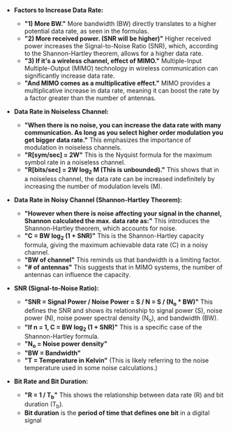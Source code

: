 - **Factors to Increase Data Rate:**
    - **"1) More BW."** More bandwidth (BW) directly translates to a higher potential data rate, as seen in the formulas.
    - **"2) More received power. (SNR will be higher)"** Higher received power increases the Signal-to-Noise Ratio (SNR), which, according to the Shannon-Hartley theorem, allows for a higher data rate.
    - **"3) If it's a wireless channel, effect of MIMO."** Multiple-Input Multiple-Output (MIMO) technology in wireless communication can significantly increase data rate.
    - **"And MIMO comes as a multiplicative effect."** MIMO provides a multiplicative increase in data rate, meaning it can boost the rate by a factor greater than the number of antennas.
    
- **Data Rate in Noiseless Channel:**
    - **"When there is no noise, you can increase the data rate with many communication. As long as you select higher order modulation you get bigger data rate."** This emphasizes the importance of modulation in noiseless channels.
    - **"R[sym/sec] = 2W"** This is the Nyquist formula for the maximum symbol rate in a noiseless channel.
    - **"R[bits/sec] = 2W log<sub>2</sub> M (This is unbounded)."** This shows that in a noiseless channel, the data rate can be increased indefinitely by increasing the number of modulation levels (M).
    
- **Data Rate in Noisy Channel (Shannon-Hartley Theorem):**
    - **"However when there is noise affecting your signal in the channel, Shannon calculated the max. data rate as:"** This introduces the Shannon-Hartley theorem, which accounts for noise.
    - **"C = BW log<sub>2</sub> (1 + SNR)"** This is the Shannon-Hartley capacity formula, giving the maximum achievable data rate (C) in a noisy channel.
    - **"BW of channel"** This reminds us that bandwidth is a limiting factor.
    - **"# of antennas"** This suggests that in MIMO systems, the number of antennas can influence the capacity.

- **SNR (Signal-to-Noise Ratio):**
    - **"SNR = Signal Power / Noise Power = S / N = S / (N<sub>o</sub> * BW)"** This defines the SNR and shows its relationship to signal power (S), noise power (N), noise power spectral density (N<sub>o</sub>), and bandwidth (BW).
    - **"If n = 1, C = BW log<sub>2</sub> (1 + SNR)"** This is a specific case of the Shannon-Hartley formula.
    - **"N<sub>o</sub> = Noise power density"**
    - **"BW = Bandwidth"**
    - **"T = Temperature in Kelvin"** (This is likely referring to the noise temperature used in some noise calculations.)
    
- **Bit Rate and Bit Duration:**
    - **"R = 1 / T<sub>b</sub>"** This shows the relationship between data rate (R) and bit duration (T<sub>b</sub>).
    - **Bit duration** is the **period of time that defines one bit** in a digital signal
